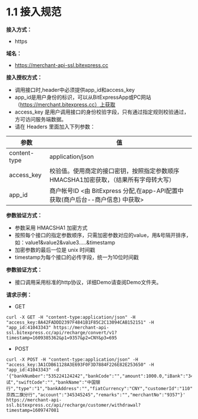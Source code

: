 # 1.1 接入规范

**接入方式：** 
- https

**域名：** 
- https://merchant-api-ssl.bitexpress.cc

**接入授权方式：** 
- 调用接口时,header中必须提供app_id和access_key
- app_id是用户身份的标识，可以从BitExpressApp或PC网站（https://merchant.bitexpress.cc）上获取
- access_key 是用户调用接口的身份校验字段，只有通过指定规则校验通过，方可访问服务端数据。
- 请在 Headers 里面加入下列参数：

| 参数  | 值  |
 | ----  |----  |
 | content-type | application/json |
 | access_key | 校验值。使用商定的接口密钥，按照指定参数顺序 HMACSHA1加密获取，（结果所有字母转大写） |
 | app_id | 商户帐号ID <由 BitExpress 分配,在app-API配置中获取(商户后台--商户信息) 中获取> |
   
  **参数验证方式：** 
  - 参数采用 HMACSHA1 加密方式
  - 按照每个接口的指定参数顺序，只需加密参数对应的value，用&号隔开排序，如：value1&value2&value3.....&timestamp
  - 加密参数的最后一位是 unix 时间戳
  - timestamp为每个接口的必传字段，统一为10位时间戳
  
 **参数验证方式：**  
 - 接口调用采用标准的http协议，详细Demo请查阅Demo文件夹。
 
 **请求示例：**  
 
 - GET
 ```
 curl -X GET -H "content-type:application/json" -H "access_key:8A42FADDD2397F4841B1F85C2C13094CAB152151" -H "app_id:41043343" https://merchant-api-ssl.bitexpress.cc/api/recharge/convert/v1?timestamp=1609385362&p1=9357&p2=CNY&p3=695
 ```
 - POST
 ```
curl -X POST -H "content-type:application/json" -H "access_key:3A1CDB61128A3E693F0F3D7884F226E82E253650" -H "app_id:41043343" -d '{"bankNumber":"535224124242","bankCode":"","amount":1000.0,"iBank":"344244","accountName":"测试","swiftCode":"","bankName":"中国银行","type":"1","bankAddress":"","fiatCurrency":"CNY","customerId":"110","subbranch":"北京西二旗分行","account":"345345245","remarks":"","merchantNo":"9357"}' https://merchant-api-ssl.bitexpress.cc/api/recharge/customer/withdrawal?timestamp=1609747081
```
   
   
   
